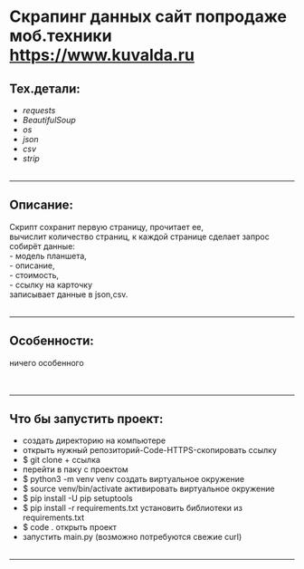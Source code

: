 # Скрапинг данных сайт попродаже моб.техники <br/>https://www.kuvalda.ru


## Тех.детали: 
* _requests_ 
* _BeautifulSoup_
* _os_
* _json_
* _csv_ 
* _strip_
<br/><br/>
<hr>

## Описание:
Скрипт сохранит первую страницу, прочитает ее, 
<br/>вычислит количество страниц, к каждой странице сделает запрос
<br/>собирёт данные:
<br/>- модель планшета,
<br/>- описание, 
<br/>- стоимость,
<br/>- ссылку на карточку
<br/>записывает данные в json,csv.
<br/><br/>
<hr>

## Особенности:
ничего особенного <br/>
<br/><br/>
<hr>

## Что бы запустить проект:
- создать директорию на компьютере
- открыть нужный репозиторий-Code-HTTPS-скопировать ссылку
- $ git clone + ссылка
- перейти в паку с проектом
- $ python3 -m venv venv создать виртуальное окружение
- $ source venv/bin/activate активировать виртуальное окружение
- $ pip install -U pip setuptools
- $ pip install -r requirements.txt установить библиотеки из requirements.txt
- $ code . открыть проект
- запустить main.py (возможно потребуются свежие curl)
<br/><br/>
<hr>

